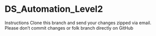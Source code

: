 # DS_Automation_Level2

Instructions
Clone this branch and send your changes zipped via email. 
Please don’t commit changes or folk branch directly on GitHub
